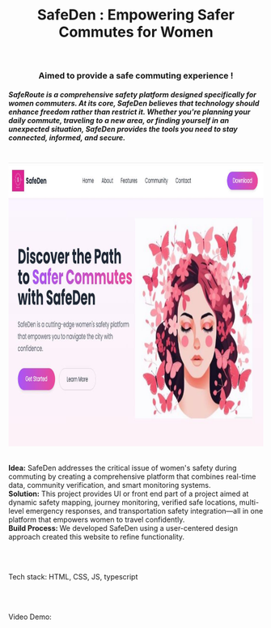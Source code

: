 <center>
  <h1>SafeDen : Empowering Safer Commutes for Women</h1>
  <br>
  <h3>Aimed to provide a safe commuting experience !</h3>
</center>

<h5>
SafeRoute is a comprehensive safety platform designed specifically for women commuters. 
At its core, SafeDen believes that technology should enhance freedom rather than restrict it.
Whether you're planning your daily commute, traveling to a new area, or finding yourself in an unexpected situation, SafeDen provides the tools you need to stay connected, informed, and secure.
</h5>
<br>
<img src='display/display.JPG' height='560px' width='960px'>
<br>
<br>
<p>
<b>Idea:</b> SafeDen addresses the critical issue of women's safety during commuting by creating a comprehensive platform that combines real-time data, community verification, and smart monitoring systems.
<br>
<b>Solution:</b> This project provides UI or front end part of a project aimed at dynamic safety mapping, journey monitoring, verified safe locations, multi-level emergency responses, and transportation safety integration—all in one platform that empowers women to travel confidently.
<br>
<b>Build Process: </b>We developed SafeDen using a user-centered design approach created this website to refine functionality.
</p>
<br>
<br>
<p>Tech stack: HTML, CSS, JS, typescript</p>
<br>
<br>
<p>Video Demo: </p>
